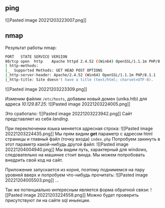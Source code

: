 ## ping
![[Pasted image 20221203223007.png]]

## nmap
Результат работы nmap:
```bash
PORT   STATE SERVICE VERSION
80/tcp open  http    Apache httpd 2.4.52 ((Win64) OpenSSL/1.1.1m PHP/8.1.1)
| http-methods: 
|_  Supported Methods: GET HEAD POST OPTIONS
|_http-server-header: Apache/2.4.52 (Win64) OpenSSL/1.1.1m PHP/8.1.1
|_http-title: Site doesn't have a title (text/html; charset=UTF-8).

```

![[Pasted image 20221203223309.png]]

Изменим файлик `/etc/hosts`, добавим новый домен (unika.htb) для адреса _10.129.87.25_:
![[Pasted image 20221203224005.png]]

Это сработало:
![[Pasted image 20221203223942.png]]
Сайт представляет из себя _landing_.

При переключении языка меняется адресная строка:
![[Pasted image 20221203224435.png]]
Мы прям видим **get** параметр с адресом html страницы и главный файл (точку входа) `index.php`
Попробуем закинуть в этот параметр какой-нибудь другой файл:
![[Pasted image 20221204004940.png]]
Мы видим путь, характерный для windows, следовательно на машинке стоит винда.
Мы можем попробовать внедрить свой код на сайт.

Приложение запускается из корня, поэтому поднимемся на пару уровней вверх и попробуем что-нибудь прочитать:
![[Pasted image 20221204005503.png]]
...

Так же потенциально интересным является форма обратной связи:
![[Pasted image 20221203224558.png]]
Можно будет проверить присутствуют ли на сайте sql иньекции.


